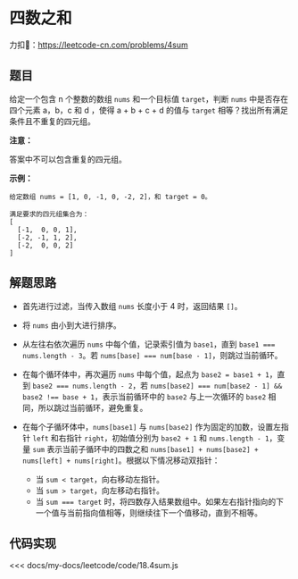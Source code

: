 # 四数之和

力扣🔗：<https://leetcode-cn.com/problems/4sum>

## 题目

给定一个包含 n 个整数的数组 `nums` 和一个目标值 `target`，判断 `nums` 中是否存在四个元素 a，b，c 和 d ，使得 a + b + c + d 的值与 `target` 相等？找出所有满足条件且不重复的四元组。

**注意：**

答案中不可以包含重复的四元组。

**示例：**

    给定数组 nums = [1, 0, -1, 0, -2, 2]，和 target = 0。

    满足要求的四元组集合为：
    [
      [-1,  0, 0, 1],
      [-2, -1, 1, 2],
      [-2,  0, 0, 2]
    ]

## 解题思路

* 首先进行过滤，当传入数组 `nums` 长度小于 4 时，返回结果 `[]`。
* 将 `nums` 由小到大进行排序。
* 从左往右依次遍历 `nums` 中每个值，记录索引值为 `base1`，直到 `base1 === nums.length - 3`。若 `nums[base] === num[base - 1]`，则跳过当前循环。
* 在每个循环体中，再次遍历 `nums` 中每个值，起点为 `base2 = base1 + 1`，直到 `base2 === nums.length - 2`，若 `nums[base2] === num[base2 - 1] && base2 !== base + 1`，表示当前循环中的 `base2` 与上一次循环的 `base2` 相同，所以跳过当前循环，避免重复。
* 在每个子循环体中，`nums[base1]` 与 `nums[base2]` 作为固定的加数，设置左指针 `left` 和右指针 `right`，初始值分别为 `base2 + 1` 和 `nums.length - 1`，变量 `sum` 表示当前子循环中的四数之和 `nums[base1] + nums[base2] + nums[left] + nums[right]`。根据以下情况移动双指针：

  * 当 `sum < target`，向右移动左指针。
  * 当 `sum > target`，向左移动右指针。
  * 当 `sum === target` 时，将四数存入结果数组中。如果左右指针指向的下一个值与当前指向值相等，则继续往下一个值移动，直到不相等。

## 代码实现

<<< docs/my-docs/leetcode/code/18.4sum.js
